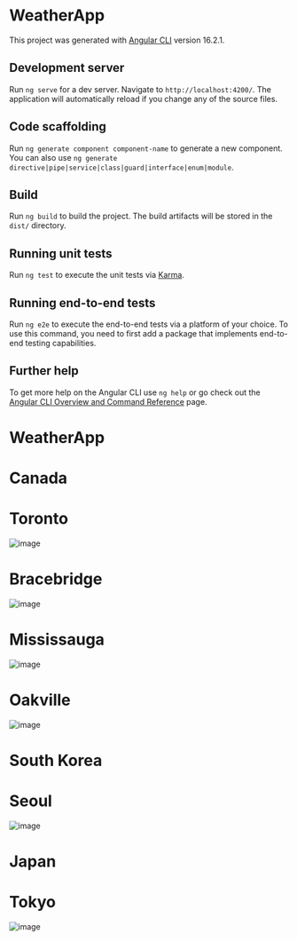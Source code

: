 # WeatherApp

This project was generated with [Angular CLI](https://github.com/angular/angular-cli) version 16.2.1.

## Development server

Run `ng serve` for a dev server. Navigate to `http://localhost:4200/`. The application will automatically reload if you change any of the source files.

## Code scaffolding

Run `ng generate component component-name` to generate a new component. You can also use `ng generate directive|pipe|service|class|guard|interface|enum|module`.

## Build

Run `ng build` to build the project. The build artifacts will be stored in the `dist/` directory.

## Running unit tests

Run `ng test` to execute the unit tests via [Karma](https://karma-runner.github.io).

## Running end-to-end tests

Run `ng e2e` to execute the end-to-end tests via a platform of your choice. To use this command, you need to first add a package that implements end-to-end testing capabilities.

## Further help

To get more help on the Angular CLI use `ng help` or go check out the [Angular CLI Overview and Command Reference](https://angular.io/cli) page.


# WeatherApp
# Canada

# Toronto
![image](https://github.com/JisooKang03/WeatherApp/assets/123222051/28a509bc-d5d3-472e-8828-de69c69701e0)
# Bracebridge
![image](https://github.com/JisooKang03/WeatherApp/assets/123222051/d58fc1bd-6478-4de5-a509-b2a6237b891e)
# Mississauga
![image](https://github.com/JisooKang03/WeatherApp/assets/123222051/3ccfa02f-e898-4ee5-956a-49034c328887)
# Oakville
![image](https://github.com/JisooKang03/WeatherApp/assets/123222051/792efe47-4e49-4a17-bf74-f2fdaf78ac40)

# South Korea
# Seoul
![image](https://github.com/JisooKang03/WeatherApp/assets/123222051/3f68c813-e39c-43c9-b350-eb9d8328ce25)

# Japan

# Tokyo
![image](https://github.com/JisooKang03/WeatherApp/assets/123222051/cb0d9a2b-5c6f-479b-b414-9cfa09209e79)
